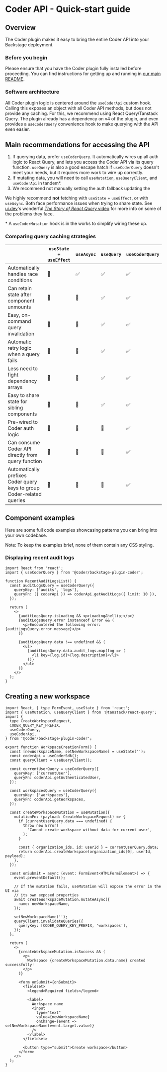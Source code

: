 # Coder API - Quick-start guide

## Overview

The Coder plugin makes it easy to bring the entire Coder API into your Backstage deployment.

### Before you begin

Please ensure that you have the Coder plugin fully installed before proceeding. You can find instructions for getting up and running in [our main README](../../README.md).

### Software architecture

All Coder plugin logic is centered around the `useCoderApi` custom hook. Calling this exposes an object with all Coder API methods, but does not provide any caching. For this, we recommend using React Query/Tanstack Query. The plugin already has a dependency on v4 of the plugin, and even provides a `useCoderQuery` convenience hook to make querying with the API even easier.

## Main recommendations for accessing the API

1. If querying data, prefer `useCoderQuery`. It automatically wires up all auth logic to React Query, and lets you access the Coder API via its query function. `useQuery` is also a good escape hatch if `useCoderQuery` doesn't meet your needs, but it requires more work to wire up correctly.
2. If mutating data, you will need to call `useMutation`, `useQueryClient`, and `useCoderApi` in tandem\*.
3. We recommend not manually setting the auth fallback updating the

We highly recommend **not** fetching with `useState` + `useEffect`, or with `useAsync`. Both face performance issues when trying to share state. See [ui.dev](https://www.ui.dev/)'s wonderful [_The Story of React Query_ video](https://www.youtube.com/watch?v=OrliU0e09io) for more info on some of the problems they face.

\* A `useCoderMutation` hook is in the works to simplify wiring these up.

### Comparing query caching strategies

|                                                                        | `useState` + `useEffect` | `useAsync` | `useQuery` | `useCoderQuery` |
| ---------------------------------------------------------------------- | ------------------------ | ---------- | ---------- | --------------- |
| Automatically handles race conditions                                  | 🚫                       | ✅         | ✅         | ✅              |
| Can retain state after component unmounts                              | 🚫                       | 🚫         | ✅         | ✅              |
| Easy, on-command query invalidation                                    | 🚫                       | 🚫         | ✅         | ✅              |
| Automatic retry logic when a query fails                               | 🚫                       | 🚫         | ✅         | ✅              |
| Less need to fight dependency arrays                                   | 🚫                       | 🚫         | ✅         | ✅              |
| Easy to share state for sibling components                             | 🚫                       | 🚫         | ✅         | ✅              |
| Pre-wired to Coder auth logic                                          | 🚫                       | 🚫         | 🚫         | ✅              |
| Can consume Coder API directly from query function                     | 🚫                       | 🚫         | 🚫         | ✅              |
| Automatically prefixes Coder query keys to group Coder-related queries | 🚫                       | 🚫         | 🚫         | ✅              |

## Component examples

Here are some full code examples showcasing patterns you can bring into your own codebase.

Note: To keep the examples brief, none of them contain any CSS styling.

### Displaying recent audit logs

```tsx
import React from 'react';
import { useCoderQuery } from '@coder/backstage-plugin-coder';

function RecentAuditLogsList() {
  const auditLogsQuery = useCoderQuery({
    queryKey: ['audits', 'logs'],
    queryFn: ({ coderApi }) => coderApi.getAuditLogs({ limit: 10 }),
  });

  return (
    <>
      {auditLogsQuery.isLoading && <p>Loading&hellip;</p>}
      {auditLogsQuery.error instanceof Error && (
        <p>Encountered the following error: {auditLogsQuery.error.message}</p>
      )}

      {auditLogsQuery.data !== undefined && (
        <ul>
          {auditLogsQuery.data.audit_logs.map(log => (
            <li key={log.id}>{log.description}</li>
          ))}
        </ul>
      )}
    </>
  );
}
```

## Creating a new workspace

```tsx
import React, { type FormEvent, useState } from 'react';
import { useMutation, useQueryClient } from '@tanstack/react-query';
import {
  type CreateWorkspaceRequest,
  CODER_QUERY_KEY_PREFIX,
  useCoderQuery,
  useCoderApi,
} from '@coder/backstage-plugin-coder';

export function WorkspaceCreationForm() {
  const [newWorkspaceName, setNewWorkspaceName] = useState('');
  const coderApi = useCoderSdk();
  const queryClient = useQueryClient();

  const currentUserQuery = useCoderQuery({
    queryKey: ['currentUser'],
    queryFn: coderApi.getAuthenticatedUser,
  });

  const workspacesQuery = useCoderQuery({
    queryKey: ['workspaces'],
    queryFn: coderApi.getWorkspaces,
  });

  const createWorkspaceMutation = useMutation({
    mutationFn: (payload: CreateWorkspaceRequest) => {
      if (currentUserQuery.data === undefined) {
        throw new Error(
          'Cannot create workspace without data for current user',
        );
      }

      const { organization_ids, id: userId } = currentUserQuery.data;
      return coderApi.createWorkspace(organization_ids[0], userId, payload);
    },
  });

  const onSubmit = async (event: FormEvent<HTMLFormElement>) => {
    event.preventDefault();

    // If the mutation fails, useMutation will expose the error in the UI via
    // its own exposed properties
    await createWorkspaceMutation.mutateAsync({
      name: newWorkspaceName,
    });

    setNewWorkspaceName('');
    queryClient.invalidateQueries({
      queryKey: [CODER_QUERY_KEY_PREFIX, 'workspaces'],
    });
  };

  return (
    <>
      {createWorkspaceMutation.isSuccess && (
        <p>
          Workspace {createWorkspaceMutation.data.name} created successfully!
        </p>
      )}

      <form onSubmit={onSubmit}>
        <fieldset>
          <legend>Required fields</legend>

          <label>
            Workspace name
            <input
              type="text"
              value={newWorkspaceName}
              onChange={event => setNewWorkspaceName(event.target.value)}
            />
          </label>
        </fieldset>

        <button type="submit">Create workspace</button>
      </form>
    </>
  );
}
```
